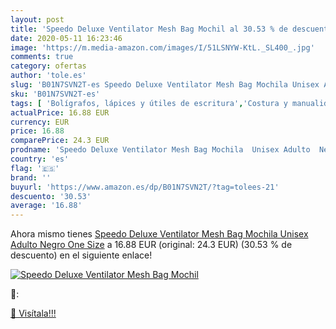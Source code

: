 ```yaml
---
layout: post
title: 'Speedo Deluxe Ventilator Mesh Bag Mochil al 30.53 % de descuento'
date: 2020-05-11 16:23:46
image: 'https://m.media-amazon.com/images/I/51LSNYW-KtL._SL400_.jpg'
comments: true
category: ofertas
author: 'tole.es'
slug: 'B01N7SVN2T-es Speedo Deluxe Ventilator Mesh Bag Mochila Unisex Adulto...'
sku: 'B01N7SVN2T-es'
tags: [ 'Bolígrafos, lápices y útiles de escritura','Costura y manualidades','Dibujo','Hogar y cocina','Lápices','Marcadores','Materiales de dibujo','Oficina y papelería','Portaminas','Rotuladores y subrayadores','Subrayadores','mochila', ]
actualPrice: 16.88 EUR
currency: EUR
price: 16.88
comparePrice: 24.3 EUR
prodname: 'Speedo Deluxe Ventilator Mesh Bag Mochila  Unisex Adulto  Negro  One Size'
country: 'es'
flag: '🇪🇸'
brand: ''
buyurl: 'https://www.amazon.es/dp/B01N7SVN2T/?tag=tolees-21'
descuento: '30.53'
average: '16.88'
---
```


Ahora mismo tienes [Speedo Deluxe Ventilator Mesh Bag Mochila  Unisex Adulto  Negro  One Size](https://www.amazon.es/dp/B01N7SVN2T/?tag=tolees-21) a 16.88 EUR (original: 24.3 EUR) (30.53 %  de descuento) en el siguiente enlace!

[![Speedo Deluxe Ventilator Mesh Bag Mochil](https://m.media-amazon.com/images/I/51LSNYW-KtL._SL400_.jpg)](https://www.amazon.es/dp/B01N7SVN2T/?tag=tolees-21)

🔎:


[🛒 Visítala!!!](https://www.amazon.es/dp/B01N7SVN2T/?tag=tolees-21)
